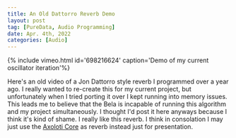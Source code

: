 ```yaml
---
title: An Old Dattorro Reverb Demo
layout: post
tag: [PureData, Audio Programming]
date: Apr. 4th, 2022
categories: [Audio]
---
```


{% include vimeo.html id='698216624' caption='Demo of my current oscillator iteration'%}

Here's an old video of a Jon Dattorro style reverb I programmed over a year ago. I really wanted to re-create this for my current project, but unfortunately when I tried porting it over I kept running into memory issues. This leads me to believe that the Bela is incapable of running this algorithm and my project simultaneously. I thought I'd post it here anyways because I think it's kind of shame. I really like this reverb. I think in consolation I may just use the [Axoloti Core](http://www.axoloti.com/product/axoloti-core/) as reverb instead just for presentation.
